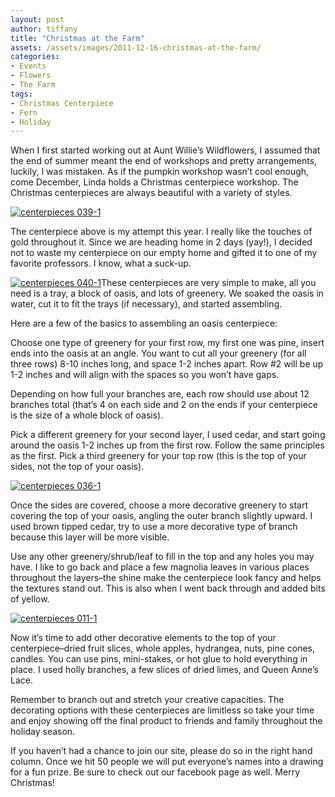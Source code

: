 ```yaml
---
layout: post
author: tiffany
title: "Christmas at the Farm"
assets: /assets/images/2011-12-16-christmas-at-the-farm/
categories: 
- Events
- Flowers
- The Farm
tags: 
- Christmas Centerpiece
- Fern
- Holiday
---
```


When I first started working out at Aunt Willie’s Wildflowers, I assumed that the end of summer meant the end of workshops and pretty arrangements, luckily, I was mistaken. As if the pumpkin workshop wasn’t cool enough, come December, Linda holds a Christmas centerpiece workshop. The Christmas centerpieces are always beautiful with a variety of styles.

[![](jekyll_uploads/2011/12/centerpieces-039-1-575x381.jpg "centerpieces 039-1")](http://www.sweetpeonies.com/2011/12/christmas-at-the-farm/centerpieces-039-1/)

The centerpiece above is my attempt this year. I really like the touches of gold throughout it. Since we are heading home in 2 days (yay!), I decided not to waste my centerpiece on our empty home and gifted it to one of my favorite professors. I know, what a suck-up.

[![](jekyll_uploads/2011/12/centerpieces-040-1-325x489.jpg "centerpieces 040-1")](http://www.sweetpeonies.com/2011/12/christmas-at-the-farm/centerpieces-040-1/)These centerpieces are very simple to make, all you need is a tray, a block of oasis, and lots of greenery. We soaked the oasis in water, cut it to fit the trays (if necessary), and started assembling.

Here are a few of the basics to assembling an oasis centerpiece:

Choose one type of greenery for your first row, my first one was pine, insert ends into the oasis at an angle. You want to cut all your greenery (for all three rows) 8-10 inches long, and space 1-2 inches apart. Row #2 will be up 1-2 inches and will align with the spaces so you won’t have gaps.

Depending on how full your branches are, each row should use about 12 branches total (that’s 4 on each side and 2 on the ends if your centerpiece is the size of a whole block of oasis).

Pick a different greenery for your second layer, I used cedar, and start going around the oasis 1-2 inches up from the first row. Follow the same principles as the first. Pick a third greenery for your top row (this is the top of your sides, not the top of your oasis).

[![](jekyll_uploads/2011/12/centerpieces-036-11-325x305.jpg "centerpieces 036-1")](http://www.sweetpeonies.com/2011/12/christmas-at-the-farm/centerpieces-036-1-2/)

Once the sides are covered, choose a more decorative greenery to start covering the top of your oasis, angling the outer branch slightly upward. I used brown tipped cedar, try to use a more decorative type of branch because this layer will be more visible.

Use any other greenery/shrub/leaf to fill in the top and any holes you may have. I like to go back and place a few magnolia leaves in various places throughout the layers–the shine make the centerpiece look fancy and helps the textures stand out. This is also when I went back through and added bits of yellow.

[![](jekyll_uploads/2011/12/centerpieces-011-1-325x308.jpg "centerpieces 011-1")](http://www.sweetpeonies.com/2011/12/christmas-at-the-farm/centerpieces-011-1/)

Now it’s time to add other decorative elements to the top of your centerpiece–dried fruit slices, whole apples, hydrangea, nuts, pine cones, candles. You can use pins, mini-stakes, or hot glue to hold everything in place. I used holly branches, a few slices of dried limes, and Queen Anne’s Lace.

Remember to branch out and stretch your creative capacities. The decorating options with these centerpieces are limitless so take your time and enjoy showing off the final product to friends and family throughout the holiday season.

If you haven’t had a chance to join our site, please do so in the right hand column. Once we hit 50 people we will put everyone’s names into a drawing for a fun prize. Be sure to check out our facebook page as well. Merry Christmas!